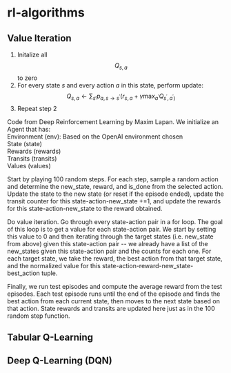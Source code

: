 # rl-algorithms

## Value Iteration
1. Initalize all $$Q_{s,a}$$ to zero
2. For every state _s_ and every action _a_ in this state, perform update: 
$$ Q_{s,a} \leftarrow \sum\nolimits_{s'} p_{a,s\rightarrow s^\prime}(r_{s,a} + \gamma \max\nolimits_{a^\prime}Q_{s^\prime,a^\prime)}
$$ 
3. Repeat step 2

Code from Deep Reinforcement Learning by Maxim Lapan. 
We initialize an Agent that has:<br>
Environment (env): Based on the OpenAI environment chosen<br>
State (state)<br>
Rewards (rewards)<br>
Transits (transits)<br>
Values (values)<br>

Start by playing 100 random steps. For each step, sample a random action and determine the new_state, reward, and is_done from the selected action. Update the state to the new state (or reset if the episode ended), update the transit counter for this state-action-new_state +=1, and update the rewards for this state-action-new_state to the reward obtained. 

Do value iteration. Go through every state-action pair in a for loop. The goal of this loop is to get a value for each state-action pair. We start by setting this value to 0 and then iterating through the target states (i.e. new_state from above) given this state-action pair -- we already have a list of the new_states given this state-action pair and the counts for each one. For each target state, we take the reward, the best action from that target state, and the normalized value for this state-action-reward-new_state-best_action tuple. 

Finally, we run test episodes and compute the average reward from the test episodes. Each test episode runs until the end of the episode and finds the best action from each current state, then moves to the next state based on that action. State rewards and transits are updated here just as in the 100 random step function. 

## Tabular Q-Learning

## Deep Q-Learning (DQN)
